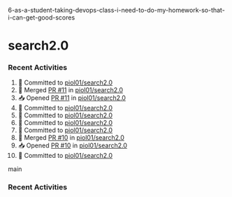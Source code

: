 6-as-a-student-taking-devops-class-i-need-to-do-my-homework-so-that-i-can-get-good-scores
# search2.0

### Recent Activities
<!--START_SECTION:activity-->
1. 📝 Committed to [piol01/search2.0](https://github.com/piol01/search2.0/commit/fff084785ec412670b1761020447cb9f4f782d22)
2. 🔀 Merged [PR #11](https://github.com/piol01/search2.0/pull/11) in [piol01/search2.0](https://github.com/piol01/search2.0)
3. 📥 Opened [PR #11](https://github.com/piol01/search2.0/pull/11) in [piol01/search2.0](https://github.com/piol01/search2.0)
4. 📝 Committed to [piol01/search2.0](https://github.com/piol01/search2.0/commit/fff084785ec412670b1761020447cb9f4f782d22)
5. 📝 Committed to [piol01/search2.0](https://github.com/piol01/search2.0/commit/fc59eeeb56487e6c74d7b0d4ade59f0a6ba8976e)
6. 📝 Committed to [piol01/search2.0](https://github.com/piol01/search2.0/commit/cbee821ecc817a0329d9c64929d28590d2684b9b)
7. 📝 Committed to [piol01/search2.0](https://github.com/piol01/search2.0/commit/2e87497025bff75508cd877d3f9457b3f8b0dcfe)
8. 🔀 Merged [PR #10](https://github.com/piol01/search2.0/pull/10) in [piol01/search2.0](https://github.com/piol01/search2.0)
9. 📥 Opened [PR #10](https://github.com/piol01/search2.0/pull/10) in [piol01/search2.0](https://github.com/piol01/search2.0)
10. 📝 Committed to [piol01/search2.0](https://github.com/piol01/search2.0/commit/2e87497025bff75508cd877d3f9457b3f8b0dcfe)
<!--END_SECTION:activity-->

main
### Recent Activities
<!--START_SECTION:activity-->
<!--END_SECTION:activity-->